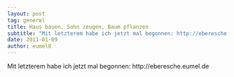 ```yaml
---
layout: post
tag: general
title: Haus bauen, Sohn zeugen, Baum pflanzen
subtitle: "Mit letzterem habe ich jetzt mal begonnen: http://eberesche.eumel.de"
date: 2011-01-09
author: eumel8
---
```


<p>Mit letzterem habe ich jetzt mal begonnen: http://eberesche.eumel.de</p>
